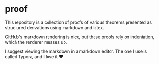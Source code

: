 # proof

This repository is a collection of proofs of various theorems presented as structured derivations using markdown and latex.

GitHub's markdown rendering is nice, but these proofs rely on indentation, which the renderer messes up.

I suggest viewing the markdown in a markdown editor.  The one I use is called Typora, and I love it ❤️
